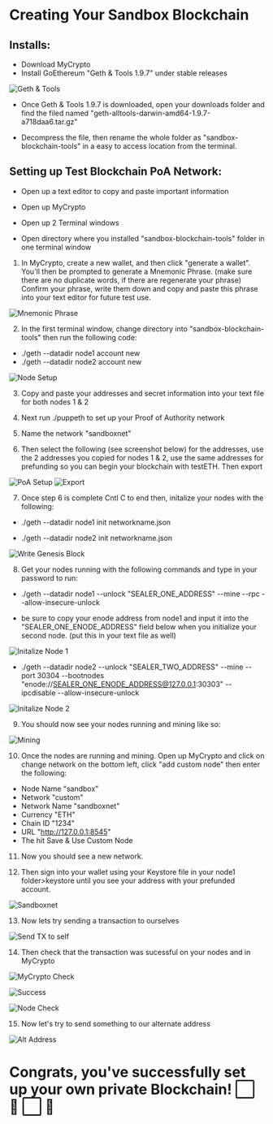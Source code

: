 # Creating Your Sandbox Blockchain


## Installs:
- Download MyCrypto
- Install GoEthereum "Geth & Tools 1.9.7" under stable releases

![Geth & Tools](/images/gethtools.png)

- Once Geth & Tools 1.9.7 is downloaded, open your downloads folder and find the filed named "geth-alltools-darwin-amd64-1.9.7-a718daa6.tar.gz"

- Decompress the file, then rename the whole folder as "sandbox-blockchain-tools" in a easy to access location from the terminal. 


## Setting up Test Blockchain PoA Network:

- Open up a text editor to copy and paste important information 

- Open up MyCrypto

- Open up 2 Terminal windows

- Open directory where you installed "sandbox-blockchain-tools" folder in one terminal window 


1. In MyCrypto, create a new wallet, and then click "generate  a wallet". You'll then be prompted to generate a Mnemonic Phrase. (make sure there are no duplicate words, if there are regenerate your phrase) Confirm your phrase, write them down and copy and paste this phrase into your text editor for future test use. 

![Mnemonic Phrase](/images/mnemonic.png)

2. In the first terminal window, change directory into "sandbox-blockchain-tools" then run the following code:
- ./geth --datadir node1 account new
- ./geth --datadir node2 account new

![Node Setup](/images/nodeaccountsetup.png)

3. Copy and paste your addresses and secret information into your text file for both nodes 1 & 2

4. Next run ./puppeth to set up your Proof of Authority network

5. Name the network "sandboxnet"

6. Then select the following (see screenshot below) for the addresses, use the 2 addresses you copied for nodes 1 & 2, use the same addresses for prefunding so you can begin your blockchain with testETH. Then export

![PoA Setup](/images/poasetup.png)
![Export](/images/finishexport.png)

7. Once step 6 is complete Cntl C to end then, initalize your nodes with the following: 



- ./geth --datadir node1 init networkname.json

- ./geth --datadir node2 init networkname.json

![Write Genesis Block](/images/genesis.png)

8. Get your nodes running with the following commands and type in your password to run:
- ./geth --datadir node1 --unlock "SEALER_ONE_ADDRESS" --mine --rpc --allow-insecure-unlock



- be sure to copy your enode address from node1 and input it into the "SEALER_ONE_ENODE_ADDRESS" field below when you initialize your second node. (put this in your text file as well)

![Initalize Node 1](/images/enode1.png)

- ./geth --datadir node2 --unlock "SEALER_TWO_ADDRESS" --mine --port 30304 --bootnodes "enode://SEALER_ONE_ENODE_ADDRESS@127.0.0.1:30303" --ipcdisable --allow-insecure-unlock 

![Initalize Node 2](/images/initalizenode2.png)

9. You should now see your nodes running and mining like so:

![Mining](/images/mineonnode2.png)

10. Once the nodes are running and mining. Open up MyCrypto and click on change network on the bottom left, click "add custom node" then enter the following:

- Node Name "sandbox"
- Network "custom"
- Network Name "sandboxnet"
- Currency "ETH"
- Chain ID "1234"
- URL "http://127.0.0.1:8545"
- The hit Save & Use Custom Node

11. Now you should see a new network.

12. Then sign into your wallet using your Keystore file in your node1 folder>keystore until you see your address with your prefunded account. 

![Sandboxnet](/images/sandboxnet.png)

13. Now lets try sending a transaction to ourselves

![Send TX to self](/images/sendtxtoself.png)


14. Then check that the transaction was sucessful on your nodes and in MyCrypto

![MyCrypto Check](/images/checkselftx.png)

![Success](/images/checktrans.png)

![Node Check](/images/checktx.png)

15. Now let's try to send something to our alternate address

![Alt Address](/images/altaddress.png)


# Congrats, you've successfully set up your own private Blockchain! :white_large_square: :link: :white_large_square: :link: